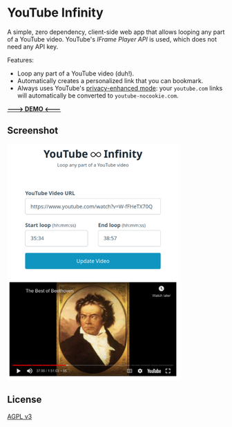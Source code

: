 # YouTube Infinity

A simple, zero dependency, client-side web app that allows looping any part of a YouTube video.
YouTube's *IFrame Player API* is used, which does not need any API key.

Features:

- Loop any part of a YouTube video (duh!).
- Automatically creates a personalized link that you can bookmark.
- Always uses YouTube's [privacy-enhanced mode](https://support.google.com/youtube/answer/171780?hl=en#zippy=%2Cturn-on-privacy-enhanced-mode): your `youtube.com` links will automatically be converted to `youtube-nocookie.com`.

**[---> DEMO <---](https://marc.codeberg.page/youtube-infinity/)**

## Screenshot

<img src="./docs/screenshot.png" width="400" alt="Screenshot"/>

## License

[AGPL v3](https://codeberg.org/marc/youtube-infinity/src/branch/main/LICENSE)

